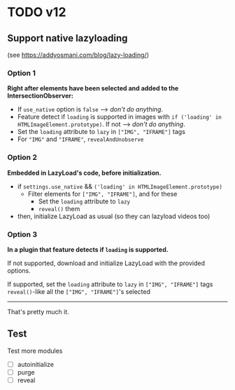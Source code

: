 # TODO v12

## Support native lazyloading

(see https://addyosmani.com/blog/lazy-loading/)

### Option 1

**Right after elements have been selected and added to the IntersectionObserver:**

* If `use_native` option is `false` --> *don't do anything*.
* Feature detect if `loading` is supported in images with `if ('loading' in HTMLImageElement.prototype)`. If not --> *don't do anything*.
* Set the `loading` attribute to `lazy` in `["IMG", "IFRAME"]` tags
* For `"IMG"` and `"IFRAME"`, `revealAndUnobserve`

### Option 2

**Embedded in LazyLoad's code, before initialization.**

* if `settings.use_native` && `('loading' in HTMLImageElement.prototype)`
  * Filter elements for `["IMG", "IFRAME"]`, and for these
    * Set the `loading` attribute to `lazy`
    * `reveal()` them
* then, initialize LazyLoad as usual (so they can lazyload videos too)

### Option 3

**In a plugin that feature detects if `loading` is supported.**

If not supported, download and initialize LazyLoad with the provided options.

If supported, set the `loading` attribute to `lazy` in `["IMG", "IFRAME"]` tags
`reveal()`-like all the `["IMG", "IFRAME"]`'s selected

---

That's pretty much it.

## Test

Test more modules

* [ ] autoinitialize
* [ ] purge
* [ ] reveal